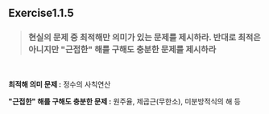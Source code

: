 ## Exercise1.1.5

> ### 현실의 문제 중 최적해만 의미가 있는 문제를 제시하라. 반대로 최적은 아니지만 "근접한" 해를 구해도 충분한 문제를 제시하라
<br>

**최적해 의미 문제 :** 정수의 사칙연산

**"근접한" 해를 구해도 충분한 문제 :** 원주율, 제곱근(무한소), 미분방적식의 해 등